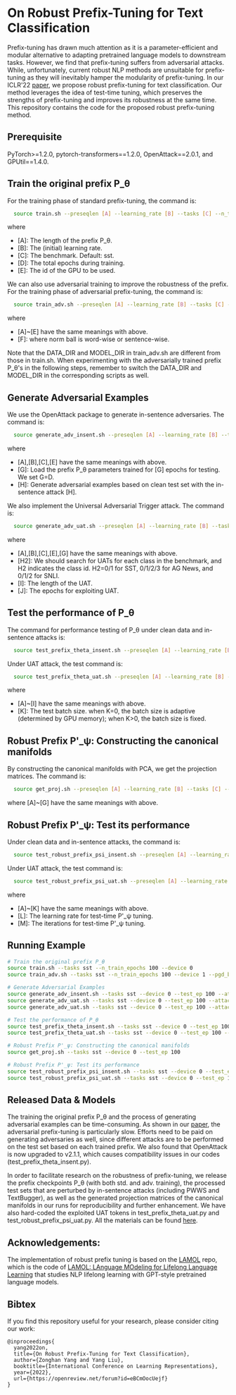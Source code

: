 # On Robust Prefix-Tuning for Text Classification

Prefix-tuning has drawn much attention as it is a parameter-efficient and modular alternative to adapting pretrained language models to downstream tasks. However, we find that prefix-tuning suffers from adversarial attacks. While, unfortunately, current robust NLP methods are unsuitable for prefix-tuning as they will inevitably hamper the modularity of prefix-tuning. In our ICLR'22 [paper](https://openreview.net/forum?id=eBCmOocUejf), we propose robust prefix-tuning for text classification. Our method leverages the idea of test-time tuning, which preserves the strengths of prefix-tuning and improves its robustness at the same time. This repository contains the code for the proposed robust prefix-tuning method.

## Prerequisite

PyTorch>=1.2.0, pytorch-transformers==1.2.0, OpenAttack==2.0.1, and GPUtil==1.4.0. 

## Train the original prefix P_θ

For the training phase of standard prefix-tuning, the command is:

```bash
  source train.sh --preseqlen [A] --learning_rate [B] --tasks [C] --n_train_epochs [D] --device [E]
```

where
- [A]: The length of the prefix P_θ.
- [B]: The (initial) learning rate. 
- [C]: The benchmark. Default: sst. 
- [D]: The total epochs during training.
- [E]: The id of the GPU to be used.

We can also use adversarial training to improve the robustness of the prefix. For the training phase of adversarial prefix-tuning, the command is:

```bash
  source train_adv.sh --preseqlen [A] --learning_rate [B] --tasks [C] --n_train_epochs [D] --device [E] --pgd_ball [F]
```

where
- [A]~[E] have the same meanings with above.
- [F]: where norm ball is word-wise or sentence-wise.

Note that the DATA_DIR and MODEL_DIR in train_adv.sh are different from those in train.sh. When experimenting with the adversarially trained prefix P_θ's in the following steps, remember to switch the DATA_DIR and MODEL_DIR in the corresponding scripts as well.

## Generate Adversarial Examples 

We use the OpenAttack package to generate in-sentence adversaries. The command is:

```bash
  source generate_adv_insent.sh --preseqlen [A] --learning_rate [B] --tasks [C] --device [E] --test_ep [G] --attack [H]
```

where
- [A],[B],[C],[E] have the same meanings with above.
- [G]: Load the prefix P_θ parameters trained for [G] epochs for testing. We set G=D.
- [H]: Generate adversarial examples based on clean test set with the in-sentence attack [H].

We also implement the Universal Adversarial Trigger attack. The command is:

```bash
  source generate_adv_uat.sh --preseqlen [A] --learning_rate [B] --tasks [C] --device [E] --test_ep [G] --attack clean-[H2] --uat_len [I] --uat_epoch [J]
```

where
- [A],[B],[C],[E],[G] have the same meanings with above.
- \[H2]: We should search for UATs for each class in the benchmark, and H2 indicates the class id. H2=0/1 for SST, 0/1/2/3 for AG News, and 0/1/2 for SNLI.
- \[I]: The length of the UAT.
- \[J]: The epochs for exploiting UAT.

## Test the performance of P_θ

The command for performance testing of P_θ under clean data and in-sentence attacks is:

```bash
  source test_prefix_theta_insent.sh --preseqlen [A] --learning_rate [B] --tasks [C] --device [E] --test_ep [G] --attack [H] --test_batch_size [K]
```

Under UAT attack, the test command is:

```bash
  source test_prefix_theta_uat.sh --preseqlen [A] --learning_rate [B] --tasks [C] --device [E] --test_ep [G] --attack clean --uat_len [I] --test_batch_size [K]
```

where
- [A]~[I] have the same meanings with above.
- [K]: The test batch size. when K=0, the batch size is adaptive (determined by GPU memory); when K>0, the batch size is fixed.

## Robust Prefix P'_ψ: Constructing the canonical manifolds

By constructing the canonical manifolds with PCA, we get the projection matrices. The command is:

```bash
  source get_proj.sh --preseqlen [A] --learning_rate [B] --tasks [C] --device [E] --test_ep [G]
```

where [A]~[G] have the same meanings with above.  

## Robust Prefix P'_ψ: Test its performance

Under clean data and in-sentence attacks, the command is:

```bash
  source test_robust_prefix_psi_insent.sh --preseqlen [A] --learning_rate [B] --tasks [C] --device [E] --test_ep [G] --attack [H] --test_batch_size [K] --PMP_lr [L] --PMP_iter [M]
```

Under UAT attack, the test command is:

```bash
  source test_robust_prefix_psi_uat.sh --preseqlen [A] --learning_rate [B] --tasks [C] --device [E] --test_ep [G] --attack clean --uat_len [I] --test_batch_size [K] --PMP_lr [L] --PMP_iter [M]
```

where 
- [A]~[K] have the same meanings with above.  
- \[L]: The learning rate for test-time P'\_ψ tuning.
- \[M]: The iterations for test-time P'_ψ tuning.

## Running Example

```bash
# Train the original prefix P_θ
source train.sh --tasks sst --n_train_epochs 100 --device 0
source train_adv.sh --tasks sst --n_train_epochs 100 --device 1 --pgd_ball word

# Generate Adversarial Examples
source generate_adv_insent.sh --tasks sst --device 0 --test_ep 100 --attack bug
source generate_adv_uat.sh --tasks sst --device 0 --test_ep 100 --attack clean-0 --uat_len 3 --uat_epoch 10
source generate_adv_uat.sh --tasks sst --device 0 --test_ep 100 --attack clean-1 --uat_len 3 --uat_epoch 10

# Test the performance of P_θ
source test_prefix_theta_insent.sh --tasks sst --device 0 --test_ep 100 --attack bug --test_batch_size 0
source test_prefix_theta_uat.sh --tasks sst --device 0 --test_ep 100 --attack clean --uat_len 3 --test_batch_size 0

# Robust Prefix P'_ψ: Constructing the canonical manifolds
source get_proj.sh --tasks sst --device 0 --test_ep 100

# Robust Prefix P'_ψ: Test its performance
source test_robust_prefix_psi_insent.sh --tasks sst --device 0 --test_ep 100 --attack bug --test_batch_size 0 --PMP_lr 0.15 --PMP_iter 10
source test_robust_prefix_psi_uat.sh --tasks sst --device 0 --test_ep 100 --attack clean --uat_len 3 --test_batch_size 0 --PMP_lr 0.05 --PMP_iter 10

```

## Released Data & Models

The training the original prefix P\_θ and the process of generating adversarial examples can be time-consuming. As shown in our [paper](https://openreview.net/forum?id=eBCmOocUejf), the adversarial prefix-tuning is particularly slow. Efforts need to be paid on generating adversaries as well, since different attacks are to be performed on the test set based on each trained prefix. We also found that OpenAttack is now upgraded to v2.1.1, which causes compatibility issues in our codes (test_prefix_theta_insent.py).

In order to facilitate research on the robustness of prefix-tuning, we release the prefix checkpoints P_θ (with both std. and adv. training), the processed test sets that are perturbed by in-sentence attacks (including PWWS and TextBugger), as well as the generated projection matrices of the canonical manifolds in our runs for reproducibility and further enhancement. We have also hard-coded the exploited UAT tokens in test_prefix_theta_uat.py and test_robust_prefix_psi_uat.py. All the materials can be found [here](https://drive.google.com/file/d/1842WbRH6y3TYuXuURfFIIvm4w6mTqYXT/view?usp=sharing).


## Acknowledgements:
The implementation of robust prefix tuning is based on the [LAMOL](https://github.com/chho33/LAMOL) repo, which is the code of [LAMOL: LAnguage MOdeling for Lifelong Language Learning](https://openreview.net/forum?id=Skgxcn4YDS) that studies NLP lifelong learning with GPT-style pretrained language models.

## Bibtex

If you find this repository useful for your research, please consider citing our work:

```
@inproceedings{
  yang2022on,
  title={On Robust Prefix-Tuning for Text Classification},
  author={Zonghan Yang and Yang Liu},
  booktitle={International Conference on Learning Representations},
  year={2022},
  url={https://openreview.net/forum?id=eBCmOocUejf}
}
```
